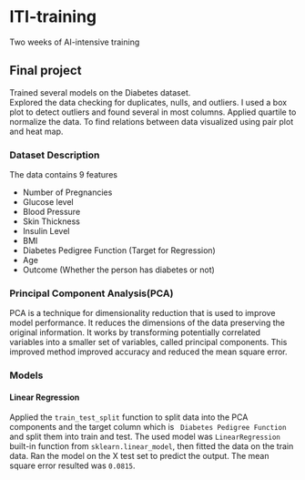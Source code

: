 # ITI-training
Two weeks of AI-intensive training
## Final project
Trained several models on the Diabetes dataset. <br/>
Explored the data checking for duplicates, nulls, and outliers. I used a box plot to detect outliers and found several in most columns. Applied quartile to normalize the data. To find relations between data visualized using pair plot and heat map.
### Dataset Description
The data contains 9 features <br/>
* Number of Pregnancies
* Glucose level
* Blood Pressure
* Skin Thickness
* Insulin Level
* BMI
* Diabetes Pedigree Function (Target for Regression)
* Age
* Outcome (Whether the person has diabetes or not)
### Principal Component Analysis(PCA)
PCA is a technique for dimensionality reduction that is used to improve model performance. It reduces the dimensions of the data preserving the original information. It works by transforming potentially correlated variables into a smaller set of variables, called principal components. This improved method improved accuracy and reduced the mean square error.
### Models
#### Linear Regression
Applied the ```train_test_split``` function to split data into the PCA components and the target column which is ``` Diabetes Pedigree Function``` and split them into train and test. The used model was ```LinearRegression``` built-in function from ```sklearn.linear_model```, then fitted the data on the train data. Ran the model on the X test set to predict the output. The mean square error resulted was ```0.0815```.
